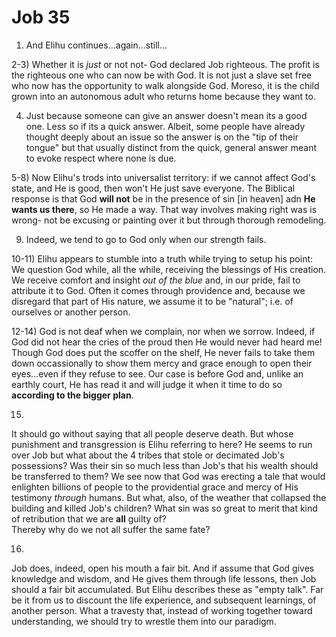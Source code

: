 # Job 35

1) And Elihu continues...again...still...

2-3) Whether it is _just_ or not not- God declared Job righteous.
     The profit is the righteous one who can now be with God.
     It is not just a slave set free who now has the opportunity to walk alongside God.
     Moreso, it is the child grown into an autonomous adult who returns home because they want to.

4) Just because someone can give an answer doesn't mean its a good one.
   Less so if its a quick answer.
   Albeit, some people have already thought deeply about an issue so the answer is on the "tip of their tongue" but that usually distinct from the quick, general answer meant to evoke respect where none is due.

5-8) Now Elihu's trods into universalist territory:
     if we cannot affect God's state, and He is good, then won't He just save everyone.
     The Biblical response is that God **will not** be in the presence of sin [in heaven] adn **He wants us there**, so He made a way.
     That way involves making right was is wrong- not be excusing or painting over it but through thorough remodeling.

9) Indeed, we tend to go to God only when our strength fails.


10-11) 
  Elihu appears to stumble into a truth while trying to setup his point:
  We question God while, all the while, receiving the blessings of His creation.
  We receive comfort and insight _out of the blue_ and, in our pride, fail to attribute it to God.
  Often it comes through providence and, because we disregard that part of His nature, we assume it to be "natural"; i.e. of ourselves or another person.

12-14)
  God is not deaf when we complain, nor when we sorrow.
  Indeed, if God did not hear the cries of the proud then He would never had heard me!
  Though God does put the scoffer on the shelf, He never fails to take them down occassionally to show them mercy and grace enough to open their eyes...even if they refuse to see.
  Our case is before God and, unlike an earthly court, He has read it and will judge it when it time to do so **according to the bigger plan**.

15)
  It should go without saying that all people deserve death.
  But whose punishment and transgression is Elihu referring to here?
  He seems to run over Job but what about the 4 tribes that stole or decimated Job's possessions?
  Was their sin so much less than Job's that his wealth should be transferred to them?
  We see now that God was erecting a tale that would enlighten billions of people to the providential grace and mercy of His testimony _through_ humans.
  But what, also, of the weather that collapsed the building and killed Job's children?
  What sin was so great to merit that kind of retribution that we are **all** guilty of?  
  Thereby why do we not all suffer the same fate?

16)
  Job does, indeed, open his mouth a fair bit.
  And if assume that God gives knowledge and wisdom, and He gives them through life lessons, then Job should a fair bit accumulated.
  But Elihu describes these as "empty talk".
  Far be it from us to discount the life experience, and subsequent learnings, of another person.
  What a travesty that, instead of working together toward understanding, we should try to wrestle them into our paradigm.
